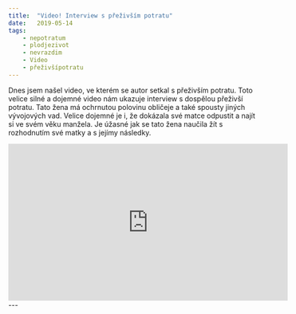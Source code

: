 ```yaml
---
title:  "Video! Interview s přeživším potratu"
date:   2019-05-14
tags: 
    - nepotratum
    - plodjezivot
    - nevrazdim
    - Video
    - přeživšípotratu
---
```

Dnes jsem našel video, ve kterém se autor setkal s přeživším potratu. Toto velice silné a dojemné video nám ukazuje interview s dospělou přeživší potratu. Tato žena má ochrnutou polovinu obličeje a také spousty jiných vývojových vad. Velice dojemné je i, že dokázala své matce odpustit a najít si ve svém věku manžela. Je úžasné jak se tato žena naučila žít s rozhodnutím své matky a s jejímy následky.

<iframe width="560" height="315" src="https://www.youtube.com/embed/DPC2mUpu2D4" frameborder="0" allow="accelerometer; autoplay; encrypted-media; gyroscope; picture-in-picture" allowfullscreen></iframe>
---
